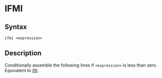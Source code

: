 # IFMI

## Syntax
```assembly
ifmi <expression>
```

## Description
Conditionally assemble the following lines if `<expression>` is less than zero. Equivalent to [iflt](iflt.md).
